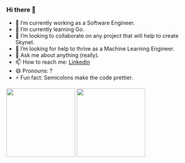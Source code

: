 ### Hi there 👋

- 🔭 I’m currently working as a Software Engineer.
- 🌱 I’m currently learning Go.
- 👯 I’m looking to collaborate on any project that will help to create Skynet.
- 🤔 I’m looking for help to thrive as a Machine Learning Engineer.
- 💬 Ask me about anything (really).
- 📫 How to reach me: [Linkedin](https://www.linkedin.com/in/mateus-guedelho/)
- 😄 Pronouns: ?
- ⚡ Fun fact: Semicolons make the code prettier.

<div>
  <img height="180em"
       src="https://github-readme-stats.vercel.app/api?username=guedelho&theme=onedark&show_icons=true" />
  <img height="180em"
       src="https://github-readme-stats.vercel.app/api/top-langs/?username=guedelho&layout=compact&langs_count=16&theme=onedark" />
</div>

